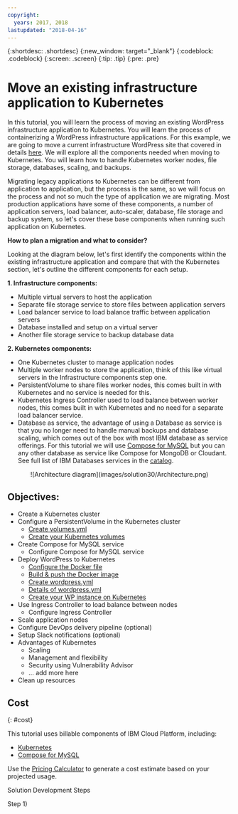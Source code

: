 ```yaml
---
copyright:
  years: 2017, 2018
lastupdated: "2018-04-16"
---
```


{:shortdesc: .shortdesc}
{:new_window: target="_blank"}
{:codeblock: .codeblock}
{:screen: .screen}
{:tip: .tip}
{:pre: .pre}

# Move an existing infrastructure application to Kubernetes

In this tutorial, you will learn the process of moving an existing WordPress infrastructure application to Kubernetes. You will learn the process of containerizing a WordPress infrastructure applications. For this example, we are going to move a current infrastructure WordPress site that covered in details [here](highly-available-and-scalable-web-application.html). We will explore all the components needed when moving to Kubernetes. You will learn how to handle Kubernetes worker nodes, file storage, databases, scaling, and backups. 

Migrating legacy applications to Kubernetes can be different from application to application, but the process is the same, so we will focus on the process and not so much the type of application we are migrating. Most production applications have some of these components, a number of application servers, load balancer, auto-scaler, database, file storage and backup system, so let's cover these base components when running such application on Kubernetes.

**How to plan a migration and what to consider?**

Looking at the diagram below, let's first identify the components within the existing infrastructure application and compare that with the Kubernetes section, let's outline the different components for each setup. 

**1. Infrastructure components:** 

- Multiple virtual servers to host the application
- Separate file storage service to store files between application servers
- Load balancer service to load balance traffic between application servers 
- Database installed and setup on a virtual server  
- Another file storage service to backup database data

**2. Kubernetes components:** 

- One Kubernetes cluster to manage application nodes 
- Multiple worker nodes to store the application, think of this like virtual servers in the Infrastructure components step one.
- PersistentVolume to share files worker nodes, this comes built in with Kubernetes and no service is needed for this.
- Kubernetes Ingress Controller used to load balance between worker nodes, this comes built in with Kubernetes and no need for a separate load balancer service.
- Database as service, the advantage of using a Database as service is that you no longer need to handle manual backups and database scaling, which comes out of the box with most IBM database as service offerings. For this tutorial we will use [Compose for MySQL](https://console.bluemix.net/catalog/services/compose-for-mysql) but you can any other database as service like Compose for MongoDB or Cloudant. See full list of IBM Databases services in the [catalog](https://console.bluemix.net/catalog/?category=data). 

<p style="text-align: center;">
![Architecture diagram](images/solution30/Architecture.png)
</p>

## Objectives:

- Create a Kubernetes cluster 
- Configure a PersistentVolume in the Kubernetes cluster
  - [Create volumes.yml]()
  - [Create your Kubernetes volumes]()
- Create Compose for MySQL service 
  - Configure Compose for MySQL service 
- Deploy WordPress to Kubernetes
  - [Configure the Docker file]()
  - [Build & push the Docker image]()
  - [Create wordpress.yml]()
  - [Details of wordpress.yml]()
  - [Create your WP instance on Kubernetes]()
- Use Ingress Controller to load balance between nodes 
  - Configure Ingress Controller 
- Scale application nodes 
- Configure DevOps delivery pipeline (optional)
- Setup Slack notifications (optional)
- Advantages of Kubernetes
  - Scaling 
  - Management and flexibility 
  - Security using Vulnerability Advisor 
  - … add more here
- Clean up resources

## Cost

{: #cost}

This tutorial uses billable components of IBM Cloud Platform, including: 

- [Kubernetes](https://console.bluemix.net/containers-kubernetes/catalog/cluster/create)
- [Compose for MySQL](https://console.bluemix.net/catalog/services/compose-for-mysql)

Use the [Pricing Calculator](https://console.bluemix.net/pricing/) to generate a cost estimate based on your projected usage.  



Solution Development Steps 

Step 1) 




